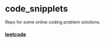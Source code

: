 # code_snipplets

Repo for some online coding problem solutions. 

### [leetcode](https://github.com/mvvishnu7/code_snipplets/tree/master/src/mv/workspace/snipplets/leetCode)

